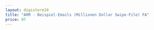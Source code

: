 ```yaml
---
layout: digistore24
title: "ARM - Beispiel-Emails (Millionen Dollar Swipe-File) FA"
price: 97
---
```

